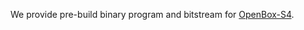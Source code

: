 We provide pre-build binary program and bitstream for [OpenBox-S4](https://github.com/fast-codesign/FAST-OpenBox_S4-impl).
